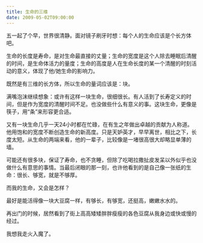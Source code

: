 ```yaml
---
title: 生命的三维
date: 2009-05-02T09:00:00
---
```



五一起了个早，世界很清静。面对镜子刷牙时想：每个人的生命应该是个长方体吧。
<!--more-->

生命的长度是寿命，是对生命最直接的丈量；生命的宽度是这个人除去睡眠后清醒的时间，是生命体活力的量度；生命的高度是人在生命长度的某一个清醒的时刻活动的意义，体现了他/她生命的影响力。

既然是有三维的长方体，所以生命的量词应该是：块。

满嘴泡沫继续想象：或许有这样一块生命，很细很长。有人活到了长寿定义的时间，但是作为宽度的清醒时间不足。也没做些什么有意义的事。这块生命，更像是筷子，用“条”来形容更合适。

又有一块生命几乎一天24小时都在忙碌，在有生之年做出卓越的贡献为人称道。他用饱和的宽度不断创造生命的新高度。只是天妒英才，早早离世，相比之下，长度太短。从生命的两端来看，他的一辈子，比较像是一堵很高很大却略显单薄的墙。

可能还有很多块，保证了寿命，也不贪睡，但除了吃喝拉撒扯皮发呆以外似乎也没做什么有意思的事情。当最后闭眼的那一刻，也许他看到的是自己像一张纸的生命：很长、够宽，就是不够厚。

而我的生命，又会是怎样？

最好是能活得像一块大豆腐一样，有够长，有够宽，还挺高，嫩嫩水水的。

再出门的时候，居然看到了街上高高矮矮胖胖瘦瘦的各色豆腐从我身边或快或慢的经过。

我想我走火入魔了。
